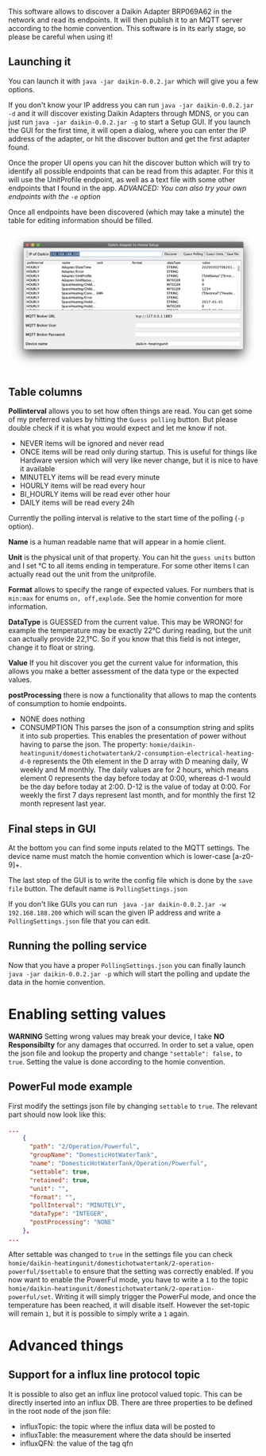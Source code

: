 This software allows to discover a Daikin Adapter BRP069A62 in the network and read its endpoints. It will then publish it to an MQTT server according to the homie convention. This software is in its early stage, so please be careful when using it!

## Launching it

You can launch it with `java -jar daikin-0.0.2.jar` which will give you a few options.

If you don't know your IP address you can run `java -jar daikin-0.0.2.jar -d` and it will discover existing Daikin Adapters through MDNS, or you can just run `java -jar daikin-0.0.2.jar -g` to start a Setup GUI. If you launch the GUI for the first time, it will open a dialog, where you can enter the IP address of the adapter, or hit the discover button and get the first adapter found.

Once the proper UI opens you can hit the discover button which will try to identify all possible endpoints that can be read from this adapter. For this it will use the UnitProfile endpoint, as well as a text file with some other endpoints that I found in the app.
*ADVANCED: You can also try your own endpoints with the `-e` option*

Once all endpoints have been discovered (which may take a minute) the table for editing information should be filled. 

![alt text](imgs/SetupUI.png "Screenshot of Setup UI")

## Table columns

**Pollinterval** allows you to set how often things are read. You can get some of my preferred values by hitting the `Guess polling` button. But please double check if it is what you would expect and let me know if not.

* NEVER items will be ignored and never read
* ONCE items will be read only during startup. This is useful for things like Hardware version which will very like never change, but it is nice to have it available
* MINUTELY items will be read every minute
* HOURLY items will be read every hour
* BI_HOURLY items will be read ever other hour
* DAILY items will be read every 24h

Currently the polling interval is relative to the start time of the polling (`-p` option).

**Name** is a human readable name that will appear in a homie client.

**Unit** is the physical unit of that property. You can hit the `guess units` button and I set °C to all items ending in temperature. For some other items I can actually read out the unit from the unitprofile.

**Format** allows to specify the range of expected values. For numbers that is `min:max` for enums `on, off,explode`. See the homie convention for more information.

**DataType** is GUESSED from the current value. This may be WRONG! for example the temperature may be exactly 22°C during reading, but the unit can actually provide 22,1°C. So if you know that this field is not integer, change it to float or string.

**Value** If you hit discover you get the current value for information, this allows you make a better assessment of the data type or the expected values.

**postProcessing** there is now a functionality that allows to map the contents of consumption to homie endpoints. 

* NONE does nothing
* CONSUMPTION This parses the json of a consumption string and splits it into sub properties. This enables the presentation of power without having to parse the json. The property: `homie/daikin-heatingunit/domestichotwatertank/2-consumption-electrical-heating-d-0` represents the 0th element in the D array with D meaning daily, W weekly and M monthly. The daily values are for 2 hours, which means element 0 represents the day before today at 0:00, whereas d-1 would be the day before today at 2:00. D-12 is the value of today at 0:00. For weekly the first 7 days represent last month, and for monthly the first 12 month represent last year.

## Final steps in GUI
At the bottom you can find some inputs related to the MQTT settings. The device name must match the homie convention which is lower-case [a-z0-9]+.

The last step of the GUI is to write the config file which is done by the `save file` button. The default name is `PollingSettings.json`

If you don't like GUIs you can run ` java -jar daikin-0.0.2.jar -w 192.168.188.200` which will scan the given IP address and write a `PollingSettings.json` file that you can edit.

## Running the polling service
Now that you have a proper `PollingSettings.json` you can finally launch ` java -jar daikin-0.0.2.jar -p` which will start the polling and update the data in the homie convention.

# Enabling setting values
**WARNING** Setting wrong values may break your device, I take **NO Responsibilty** for any damages that occurred. In order to set a value, open the json file and lookup the property and change `"settable": false,` to `true`. Setting the value is done according to the homie convention. 

## PowerFul mode example 
First modify the settings json file by changing `settable` to `true`. The relevant part should now look like this:
```json
...
    {
      "path": "2/Operation/Powerful",
      "groupName": "DomesticHotWaterTank",
      "name": "DomesticHotWaterTank/Operation/Powerful",
      "settable": true,
      "retained": true,
      "unit": "",
      "format": "",
      "pollInterval": "MINUTELY",
      "dataType": "INTEGER",
      "postProcessing": "NONE"
    },
...
```

After settable was changed to `true` in the settings file you can check `homie/daikin-heatingunit/domestichotwatertank/2-operation-powerful/$settable` to ensure that the setting was correctly enabled. If you now want to enable the PowerFul mode, you have to write a `1` to the topic `homie/daikin-heatingunit/domestichotwatertank/2-operation-powerful/set`. Writing it will simply trigger the PowerFul mode, and once the temperature has been reached, it will disable itself. However the set-topic will remain `1`, but it is possible to simply write a `1` again.

# Advanced things
## Support for a influx line protocol topic
It is possible to also get an influx line protocol valued topic. This can be directly inserted into an influx DB. There are three properties to be defined in the root node of the json file:

* influxTopic: the topic where the influx data will be posted to
* influxTable: the measurement where the data should be inserted
* influxQFN: the value of the tag qfn
